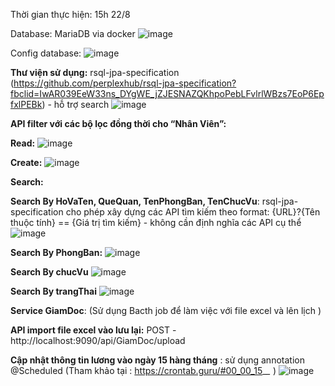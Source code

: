 Thời gian thực hiện: 15h 22/8


Database: MariaDB via docker
![image](https://github.com/phuoc1707/TDPHUOC-TEST-BE/assets/93043199/32d4c50a-1242-479f-ab33-bc8b05a4f87b)

Config database:
![image](https://github.com/phuoc1707/TDPHUOC-TEST-BE/assets/93043199/7a5bc369-550c-489e-baf6-d6c597a58abd)

**Thư viện sử dụng:**
  rsql-jpa-specification (https://github.com/perplexhub/rsql-jpa-specification?fbclid=IwAR039EeW33ns_DYgWE_jZJESNAZQKhpoPebLFvlrlWBzs7EoP6EpfxlPEBk) - hỗ trợ search
![image](https://github.com/phuoc1707/TDPHUOC-TEST-BE/assets/93043199/2338a6c6-160f-4218-add5-8e1b63ff338e)

**API filter với các bộ lọc đồng thời cho “Nhân Viên”:**

**Read:**
![image](https://github.com/phuoc1707/TDPHUOC-TEST-BE/assets/93043199/6747dd71-efb0-4d2d-ad0d-c6b79a52e26e)

**Create:**
![image](https://github.com/phuoc1707/TDPHUOC-TEST-BE/assets/93043199/cd38ad5c-386f-46dd-810c-1b704ca84165)

**Search:**

**Search By  HoVaTen, QueQuan, TenPhongBan, TenChucVu**: rsql-jpa-specification cho phép xây dựng các API tìm kiếm theo format: {URL}?{Tên thuộc tính} == {Giá trị tìm kiếm} - không cần định nghĩa các API cụ thể
![image](https://github.com/phuoc1707/TDPHUOC-TEST-BE/assets/93043199/241e0cb3-3e0d-4199-9030-adb441ca2299)


**Search By PhongBan:**
![image](https://github.com/phuoc1707/TDPHUOC-TEST-BE/assets/93043199/7dcbda0f-fe35-4481-b5bd-f2d36c84d134)

**Search By chucVu**
![image](https://github.com/phuoc1707/TDPHUOC-TEST-BE/assets/93043199/92b8279a-aa17-493f-8c6c-203fba5d99ff)

**Search By trangThai**
![image](https://github.com/phuoc1707/TDPHUOC-TEST-BE/assets/93043199/a120cf64-c43f-475b-9407-4ff321ddb126)


**Service GiamDoc**: (Sử dụng Bacth job để làm việc với file excel và lên lịch )

**API import file excel vào lưu lại:** POST - http://localhost:9090/api/GiamDoc/upload



 **Cập nhật thông tin lương vào ngày 15 hàng tháng** : sử dụng annotation @Scheduled (Tham khảo tại : https://crontab.guru/#00_00_15_*_* )
![image](https://github.com/phuoc1707/TDPHUOC-TEST-BE/assets/93043199/1840c79e-1a3e-4ad8-b4f7-bc36c882d01f)

	
